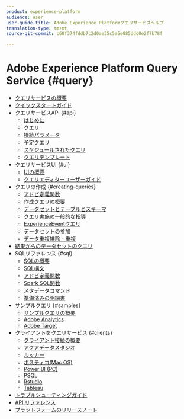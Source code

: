 ```yaml
---
product: experience-platform
audience: user
user-guide-title: Adobe Experience Platformクエリサービスヘルプ
translation-type: tm+mt
source-git-commit: c60f374fddb7c2d0ae35c5a5e085ddc0e2f7b78f

---
```



# Adobe Experience Platform Query Service {#query}

- [クエリサービスの概要](home.md)
- [クイックスタートガイド](quickstart.md)
- クエリサービスAPI {#api}
   - [はじめに](api/getting-started.md)
   - [クエリ](api/queries.md)
   - [接続パラメータ](api/connection-parameters.md)
   - [予定クエリ](api/scheduled-queries.md)
   - [スケジュールされたクエリ](api/runs-scheduled-queries.md)
   - [クエリテンプレート](api/query-templates.md)
- クエリサービスUI {#ui}
   - [UIの概要](ui/overview.md)
   - [クエリエディターユーザーガイド](ui/user-guide.md)
- クエリの作成 {#creating-queries}
   - [アドビ定義関数](creating-queries/using-adobe-defined-functions.md)
   - [作成クエリの概要](creating-queries/creating-queries.md)
   - [データセットとテーブルとスキーマ](creating-queries/datasets-and-tables.md)
   - [クエリ実施の一般的な指導](creating-queries/writing-queries.md)
   - [ExperienceEventクエリ](creating-queries/experience-event-queries.md)
   - [データセットの参加](creating-queries/joining-datasets.md)
   - [データ重複排除 - 重複](creating-queries/deduplication.md)
- [結果からのデータセットのクエリ](creating-queries/create-datasets.md)
- SQLリファレンス {#sql}
   - [SQLの概要](sql/overview.md)
   - [SQL構文](sql/syntax.md)
   - [アドビ定義関数](sql/adobe-defined-functions.md)
   - [Spark SQL関数](sql/spark-sql-functions.md)
   - [メタデータコマンド](sql/metadata.md)
   - [準備済みの明細書](sql/prepared-statements.md)
- サンプルクエリ {#samples}
   - [サンプルクエリの概要](sample-queries/overview.md)
   - [Adobe Analytics](sample-queries/adobe-analytics.md)
   - [Adobe Target](sample-queries/adobe-target.md)
- クライアントをクエリサービス {#clients}
   - [クライアント接続の概要](clients/overview.md)
   - [アクアデータスタジオ](clients/aqua-data-studio.md)
   - [ルッカー](clients/looker.md)
   - [ポスティコ(Mac OS)](clients/postico.md)
   - [Power BI (PC)](clients/power-bi.md)
   - [PSQL](clients/psql.md)
   - [Rstudio](clients/rstudio.md)
   - [Tableau](clients/tableau.md)
- [トラブルシューティングガイド](troubleshooting-guide.md)
- [API リファレンス](https://www.adobe.io/apis/experienceplatform/home/api-reference.html#!acpdr/swagger-specs/qs-api.yaml)
- [プラットフォームのリリースノート](https://www.adobe.com/go/platform-release-notes-en)
